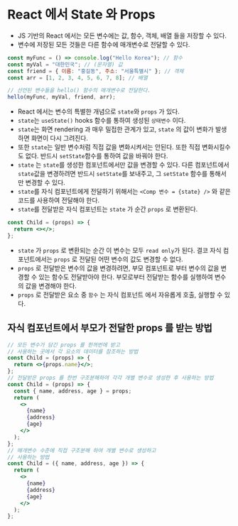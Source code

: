 # React 에서 State 와 Props

- JS 기반의 React 에서는 모든 변수에는 값, 함수, 객체, 배열 들을 저장할 수 있다.
- 변수에 저장된 모든 것들은 다른 함수에 매개변수로 전달할 수 있다.

```jsx
const myFunc = () => console.log("Hello Korea"); // 함수
const myVal = "대한민국"; // (문자열) 값
const friend = { 이름: "홍길동", 주소: "서울특별시" }; // 객체
const arr = [1, 2, 3, 4, 5, 6, 7, 8]; // 배열

// 선언된 변수들을 hello() 함수의 매개변수로 전달한다.
hello(myFunc, myVal, friend, arr);
```

- React 에서는 변수의 특별한 개념으로 `state`와 `props` 가 있다.
- `state`는 `useState()` hooks 함수를 통하여 생성된 `상태변수` 이다.
- `state`는 화면 rendering 과 매우 밀접한 관계가 있고, `state` 의 값이 변화가 발생하면 화면이 다시 그려진다.
- 또한 `state`는 일반 변수처럼 직접 값을 변화시켜서는 안된다. 또한 직접 변화시킬수도 없다. 반드시 `setState`함수를 통하여 값을 바꿔야 한다.
- `state` 는 `state`를 생성한 컴포넌트에서만 값을 변경할 수 있다. 다른 컴포넌트에서 `state`값을 변경하려면 반드시 `setState`를 보내주고, 그 `setState` 함수를 통해서만 변경할 수 있다.
- `state`를 자식 컴포넌트에게 전달하기 위해서는 `<Comp 변수 = {state} />` 와 같은 코드를 사용하여 전달해야 한다.
- `state`를 전달받은 자식 컴포넌트는 `state` 가 순간 `props` 로 변환된다.

```jsx
const Child = (props) => {
  return <></>;
};
```

- `state` 가 `props` 로 변환되는 순간 이 변수는 모두 `read only`가 된다. 결코 자식 컴포넌트에서는 `props` 로 전달된 어떤 변수의 값도 변경할 수 없다.
- `props` 로 전달받은 변수의 값을 변경하려면, 부모 컴포넌트로 부터 변수의 값을 변경할 수 있는 함수도 전달받아야 한다. 부모로부터 전달받는 함수를 실행하여 변수의 값을 변경해야 한다.
- `props` 로 전달받은 요소 중 `함수` 는 자식 컴포넌트 에서 자유롭게 호출, 실행할 수 있다.

## 자식 컴포넌트에서 부모가 전달한 props 를 받는 방법

```jsx
// 모든 변수가 담긴 props 를 한꺼번에 받고
// 사용하는 곳에서 각 요소의 데이터를 참조하는 방법
const Child = (props) => {
  return <>{props.name}</>;
};
// 전달받은 props 를 한번 구조분해하여 각각 개별 변수로 생성한 후 사용하는 방법
const Child = (props) => {
  const { name, address, age } = props;
  return (
    <>
      {name}
      {address}
      {age}
    </>
  );
};
// 매개변수 수준에 직접 구조분해 하여 개별 변수로 생성하고
// 사용하는 방법
const Child = ({ name, address, age }) => {
  return (
    <>
      {name}
      {address}
      {age}
    </>
  );
};
```
